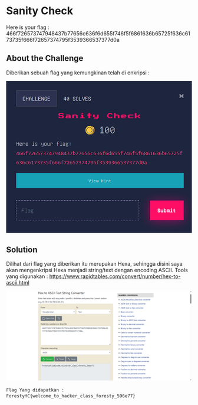 # Sanity Check
Here is your flag : 466f726573747948437b77656c636f6d655f746f5f6861636b65725f636c6173735f666f72657374795f3539366537377d0a

## About the Challenge
Diberikan sebuah flag yang kemungkinan telah di enkripsi :

![preview](images/SanityCheck.png)

## Solution
Dilihat dari flag yang diberikan itu merupakan Hexa, sehingga disini saya akan mengenkripsi Hexa menjadi string/text dengan encoding ASCII.
Tools yang digunakan : https://www.rapidtables.com/convert/number/hex-to-ascii.html

![preview](images/Result.png)

```
Flag Yang didapatkan : ForestyHC{welcome_to_hacker_class_foresty_596e77}
```
